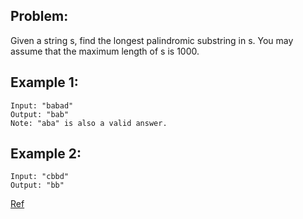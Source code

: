 ## Problem:

Given a string s, find the longest palindromic substring in s. You may assume that the maximum length of s is 1000.

## Example 1:

    Input: "babad"
    Output: "bab"
    Note: "aba" is also a valid answer.


## Example 2:

    Input: "cbbd"
    Output: "bb"

[Ref](https://leetcode.com/problems/longest-palindromic-substring/)
